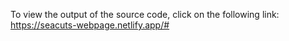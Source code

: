 To view the output of the source code, click on the following link:
https://seacuts-webpage.netlify.app/#
